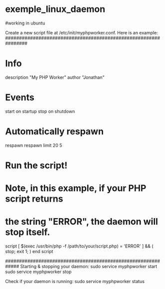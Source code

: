 # exemple_linux_daemon

#working in ubuntu

Create a new script file at /etc/init/myphpworker.conf. Here is an example:
################################################################
# Info
description "My PHP Worker"
author      "Jonathan"

# Events
start on startup
stop on shutdown

# Automatically respawn
respawn
respawn limit 20 5

# Run the script!
# Note, in this example, if your PHP script returns
# the string "ERROR", the daemon will stop itself.
script
    [ $(exec /usr/bin/php -f /path/to/your/script.php) = 'ERROR' ] && ( stop; exit 1; )
end script


#############################################################
Starting & stopping your daemon:
sudo service myphpworker start
sudo service myphpworker stop

Check if your daemon is running:
sudo service myphpworker status
